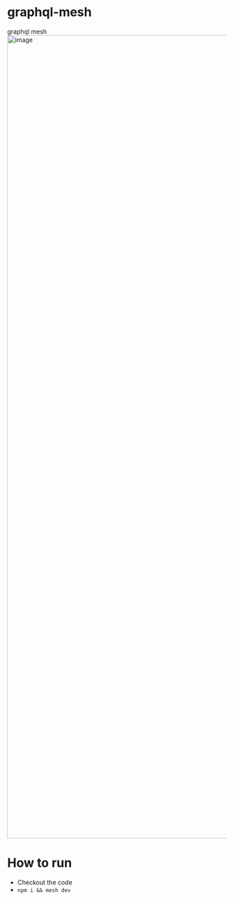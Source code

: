 # graphql-mesh
graphql mesh 
<img width="1840" alt="image" src="https://github.com/suresharam/graphql-mesh/assets/10445578/e240b488-e0b4-43d2-9b35-92a3c92b1762">


# How to run
- Checkout the code
- `npm i && mesh dev`


